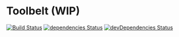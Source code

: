 # Toolbelt (WIP)

[![Build Status](https://travis-ci.org/radenkovic/toolbelt.svg?branch=master)](https://travis-ci.org/radenkovic/toolbelt)
[![dependencies Status](https://david-dm.org/radenkovic/toolbelt/status.svg)](https://david-dm.org/radenkovic/toolbelt)
[![devDependencies Status](https://david-dm.org/radenkovic/toolbelt/dev-status.svg)](https://david-dm.org/radenkovic/toolbelt?type=dev)
